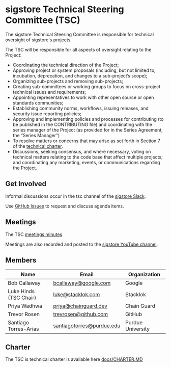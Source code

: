 # sigstore Technical Steering Committee (TSC)

The sigstore Technical Steering Committee is responsible for technical oversight
of sigstore's projects.

The TSC will be responsible for all aspects of oversight relating to the Project:

* Coordinating the technical direction of the Project;
* Approving project or system proposals (including, but not limited to, incubation,
  deprecation, and changes to a sub-project’s scope);
* Organizing sub-projects and removing sub-projects;
* Creating sub-committees or working groups to focus on cross-project technical
issues and requirements;
* Appointing representatives to work with other open source or open standards communities;
* Establishing community norms, workflows, issuing releases, and security issue
  reporting policies;
* Approving and implementing policies and processes for contributing (to be
  published in the CONTRIBUTING file) and coordinating with the series manager
  of the Project (as provided for in the Series Agreement, the “Series Manager”)
* To resolve matters or concerns that may arise as set forth in Section 7 of the
  [technical charter](https://github.com/sigstore/TSC/blob/main/docs/CHARTER.MD).
* Discussions, seeking consensus, and where necessary, voting on technical
  matters relating to the code base that affect multiple projects; and coordinating
  any marketing, events, or communications regarding the Project.

## Get Involved

Informal discussions occur in the tsc channel of the [sigstore Slack](https://sigstore.slack.com).

Use [GitHub Issues](https://github.com/sigstore/tac/issues) to request and discuss agenda items.

## Meetings

The TSC [meetings minutes](https://docs.google.com/document/d/1yr7kib0jgmPbIM0nuNUa28_ur-Ze_pfhgCW9f78oL0I).

Meetings are also recorded and posted to the [sigstore YouTube channel](https://www.youtube.com/channel/UCWPVc8glVGOODxsA_ep0VVw/featured).

## Members

| Name | Email | Organization |
| --- | --- | --- |
| Bob Callaway | bcallaway@google.com | Google |
| Luke Hinds (TSC Chair) | luke@stacklok.com | Stacklok |
| Priya Wadhwa | priya@chainguard.dev | Chain Guard |
| Trevor Rosen | trevrosen@github.com | GitHub |
| Santiago Torres-Arias | santiagotorres@purdue.edu | Purdue University |

## Charter

The TSC is technical charter is available here [docs/CHARTER.MD](https://github.com/sigstore/TSC/blob/main/docs/CHARTER.MD)
